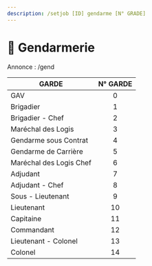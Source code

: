 ```yaml
---
description: /setjob [ID] gendarme [N° GRADE]
---
```


# 👮 Gendarmerie

Annonce : /gend

| GARDE                   | N° GARDE |
| ----------------------- | :------: |
| GAV                     |     0    |
| Brigadier               |     1    |
| Brigadier - Chef        |     2    |
| Maréchal des Logis      |     3    |
| Gendarme sous Contrat   |     4    |
| Gendarme de Carrière    |     5    |
| Maréchal des Logis Chef |     6    |
| Adjudant                |     7    |
| Adjudant - Chef         |     8    |
| Sous - Lieutenant       |     9    |
| Lieutenant              |    10    |
| Capitaine               |    11    |
| Commandant              |    12    |
| Lieutenant - Colonel    |    13    |
| Colonel                 |    14    |

